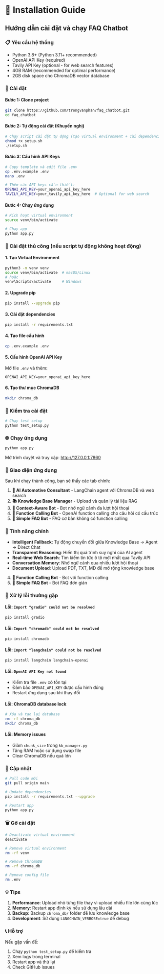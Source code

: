 # 🚀 Installation Guide

## Hướng dẫn cài đặt và chạy FAQ Chatbot

### 📋 Yêu cầu hệ thống
- Python 3.8+ (Python 3.11+ recommended)
- OpenAI API Key (required)
- Tavily API Key (optional - for web search features)
- 4GB RAM (recommended for optimal performance)
- 2GB disk space cho ChromaDB vector database

### 🔧 Cài đặt

#### Bước 1: Clone project
```bash
git clone https://github.com/trongvanphan/faq_chatbot.git
cd faq_chatbot
```

#### Bước 2: Tự động cài đặt (Khuyến nghị)
```bash
# Chạy script cài đặt tự động (tạo virtual environment + cài dependencies)
chmod +x setup.sh
./setup.sh
```

#### Bước 3: Cấu hình API Keys
```bash
# Copy template và edit file .env
cp .env.example .env
nano .env

# Thêm các API keys cần thiết:
OPENAI_API_KEY=your_openai_api_key_here
TAVILY_API_KEY=your_tavily_api_key_here  # Optional for web search
```

#### Bước 4: Chạy ứng dụng
```bash
# Kích hoạt virtual environment
source venv/bin/activate

# Chạy app
python app.py
```

### 🔧 Cài đặt thủ công (nếu script tự động không hoạt động)

#### 1. Tạo Virtual Environment
```bash
python3 -m venv venv
source venv/bin/activate  # macOS/Linux
# hoặc
venv\Scripts\activate     # Windows
```

#### 2. Upgrade pip
```bash
pip install --upgrade pip
```

#### 3. Cài đặt dependencies
```bash
pip install -r requirements.txt
```

#### 4. Tạo file cấu hình
```bash
cp .env.example .env
```

#### 5. Cấu hình OpenAI API Key
Mở file `.env` và thêm:
```
OPENAI_API_KEY=your_openai_api_key_here
```

#### 6. Tạo thư mục ChromaDB
```bash
mkdir chroma_db
```

### 🧪 Kiểm tra cài đặt

```bash
# Chạy test setup
python test_setup.py
```

### 🌐 Chạy ứng dụng

```bash
python app.py
```

Mở trình duyệt và truy cập: http://127.0.0.1:7860

### 📱 Giao diện ứng dụng

Sau khi chạy thành công, bạn sẽ thấy các tab chính:

1. **🚗 AI Automotive Consultant** - LangChain agent với ChromaDB và web search
2. **📚 Knowledge Base Manager** - Upload và quản lý tài liệu RAG
3. **🧠 Context-Aware Bot** - Bot nhớ ngữ cảnh đa lượt hội thoại
4. **🔧 Function Calling Bot** - OpenAI function calling cho câu hỏi có cấu trúc
5. **💬 Simple FAQ Bot** - FAQ cơ bản không có function calling

### 🎯 Tính năng chính

- **Intelligent Fallback**: Tự động chuyển đổi giữa Knowledge Base → Agent → Direct Chat
- **Transparent Reasoning**: Hiển thị quá trình suy nghĩ của AI agent
- **Real-time Web Search**: Tìm kiếm tin tức ô tô mới nhất qua Tavily API
- **Conversation Memory**: Nhớ ngữ cảnh qua nhiều lượt hội thoại
- **Document Upload**: Upload PDF, TXT, MD để mở rộng knowledge base
4. **🔧 Function Calling Bot** - Bot với function calling
5. **📖 Simple FAQ Bot** - Bot FAQ đơn giản

### 🚨 Xử lý lỗi thường gặp

#### Lỗi: `Import "gradio" could not be resolved`
```bash
pip install gradio
```

#### Lỗi: `Import "chromadb" could not be resolved` 
```bash
pip install chromadb
```

#### Lỗi: `Import "langchain" could not be resolved`
```bash
pip install langchain langchain-openai
```

#### Lỗi: `OpenAI API Key not found`
- Kiểm tra file `.env` có tồn tại
- Đảm bảo `OPENAI_API_KEY` được cấu hình đúng
- Restart ứng dụng sau khi thay đổi

#### Lỗi: ChromaDB database lock
```bash
# Xóa và tạo lại database
rm -rf chroma_db
mkdir chroma_db
```

#### Lỗi: Memory issues
- Giảm `chunk_size` trong `kb_manager.py`
- Tăng RAM hoặc sử dụng swap file
- Clear ChromaDB nếu quá lớn

### 🔄 Cập nhật

```bash
# Pull code mới
git pull origin main

# Update dependencies  
pip install -r requirements.txt --upgrade

# Restart app
python app.py
```

### 🗑️ Gỡ cài đặt

```bash
# Deactivate virtual environment
deactivate

# Remove virtual environment
rm -rf venv

# Remove ChromaDB
rm -rf chroma_db

# Remove config file
rm .env
```

### 💡 Tips

1. **Performance**: Upload nhỏ từng file thay vì upload nhiều file lớn cùng lúc
2. **Memory**: Restart app định kỳ nếu sử dụng lâu dài  
3. **Backup**: Backup `chroma_db/` folder để lưu knowledge base
4. **Development**: Sử dụng `LANGCHAIN_VERBOSE=true` để debug

### 📞 Hỗ trợ

Nếu gặp vấn đề:
1. Chạy `python test_setup.py` để kiểm tra
2. Xem logs trong terminal
3. Restart app và thử lại
4. Check GitHub Issues
